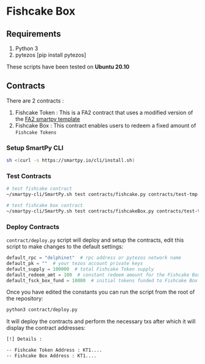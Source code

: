 # Fishcake Box

## Requirements

1. Python 3
2. pytezos [pip install pytezos]

These scripts have been tested on **Ubuntu 20.10**

## Contracts

There are 2 contracts :

1. Fishcake Token : This is a FA2 contract that uses a modified version of the [FA2 smartpy template](https://smartpy.io/ide?template=FA2.py)
2. Fishcake Box : This contract enables users to redeem a fixed amount of `Fishcake Tokens`

### Setup SmartPy CLI

```sh
sh <(curl -s https://smartpy.io/cli/install.sh)
```

### Test Contracts

```sh
# test fishcake contract
~/smartpy-cli/SmartPy.sh test contracts/fishcake.py contracts/test-tmp

# test fishcake box contract
~/smartpy-cli/SmartPy.sh test contracts/fishcakeBox.py contracts/test-tmp
```

### Deploy Contracts

`contract/deploy.py` script will deploy and setup the contracts, edit this script to make changes to the default settings:

```py
default_rpc = "delphinet"  # rpc address or pytezos network name
default_pk = ""  # your tezos account private keys
default_supply = 100000  # total Fishcake Token supply
default_redeem_amt = 100  # constant redeem amount for the Fishcake Box
default_fsck_box_fund = 10000  # initial tokens funded to Fishcake Box
```

Once you have edited the constants you can run the script from the root of the repository:

```sh
python3 contract/deploy.py
```

It will deploy the contracts and perform the necessary txs after which it will display the contract addresses:

```sh
[!] Details :

-- Fishcake Token Address : KT1....
-- Fishcake Box Address : KT1....
```
